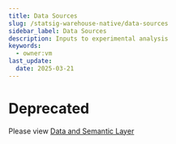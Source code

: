 ```yaml
---
title: Data Sources
slug: /statsig-warehouse-native/data-sources
sidebar_label: Data Sources
description: Inputs to experimental analysis
keywords:
  - owner:vm
last_update:
  date: 2025-03-21
---
```


# Deprecated

Please view [Data and Semantic Layer](/statsig-warehouse-native/configuration/data-and-semantic-layer)
